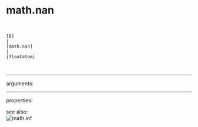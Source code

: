 # math.nan

```


[B]
|
[math.nan]
|
[floatatom]

            
```
---
arguments:


---
properties:


see also:<br>
![math.inf]("img/object_math.inf.png")
